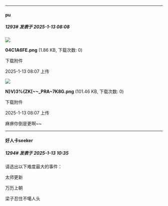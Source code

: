 ﻿
*****

####  pu  
##### 1293#       发表于 2025-1-13 08:08

<img src="https://img.saraba1st.com/forum/202501/13/080739u0oqtbbzfwsej7oh.png" referrerpolicy="no-referrer">

<strong>04C1A6FE.png</strong> (1.86 KB, 下载次数: 0)

下载附件

2025-1-13 08:07 上传

<img src="https://img.saraba1st.com/forum/202501/13/080725xzgl77ebanmnraza.png" referrerpolicy="no-referrer">

<strong>N}V)3%{ZK[~~_PRA~7K8G.png</strong> (101.46 KB, 下载次数: 0)

下载附件

2025-1-13 08:07 上传

麻痹你倒是更啊~~


*****

####  好人卡seeker  
##### 1294#       发表于 2025-1-13 10:35

请选出以下难度最大的事件：

太师更新

万历上朝

梁子忍住不噶人头

